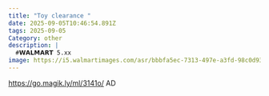 ```yaml
---
title: "Toy clearance "
date: 2025-09-05T10:46:54.891Z
tags: 2025-09-05
Category: other
description: |
  #𝗪𝗔𝗟𝗠𝗔𝗥𝗧 5.xx
image: https://i5.walmartimages.com/asr/bbbfa5ec-7313-497e-a3fd-98c0d93373fd.8463873d832c6e0b5435f651e5368ecd.jpeg?odnHeight=2000&odnWidth=2000&odnBg=FFFFFF
---
```

https://go.magik.ly/ml/3141o/
AD